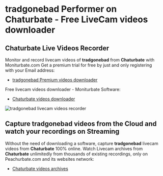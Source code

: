 # tradgonebad Performer on Chaturbate - Free LiveCam videos downloader

## Chaturbate Live Videos Recorder

Monitor and record livecam videos of **tradgonebad** from **Chaturbate** with Moniturbate.com
Get a premium trial for free by just and only registering with your Email address:
* [tradgonebad Premium videos downloader](https://moniturbate.com/request-demo-licence-key.html)

Free livecam videos downloader - Moniturbate Software:
* [Chaturbate videos downloader](https://moniturbate.com/moniturbate-download-software.html)

![tradgonebad livecam videos recorder](https://peachurnet.com/templates/moniturbate-software.png)


## Capture tradgonebad videos from the Cloud and watch your recordings on Streaming

Without the need of downloading a software, capture **tradgonebad** livecam videos from **Chaturbate** 100% online.
Watch Livecam archives from **Chaturbate** unlimitedly from thousands of existing recordings, only on Peachurbate.com and its websites network:
* [Chaturbate videos archives](https://peachurnet.com/)
